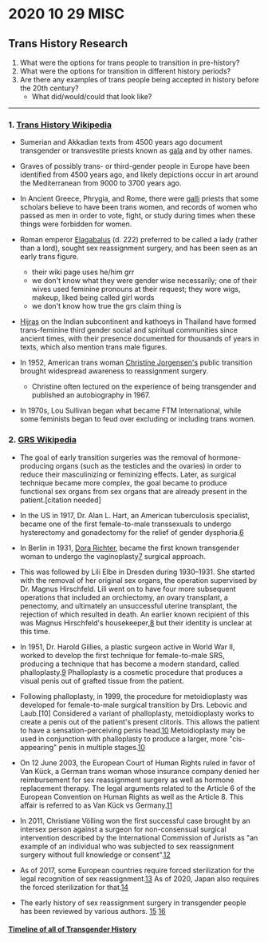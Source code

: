 # 2020 10 29 MISC
## Trans History Research

1. What were the options for trans people to transition in pre-history?
2. What were the options for transition in different history periods?
3. Are there any examples of trans people being accepted in history before the 20th century?
    - What did/would/could that look like?

---

### 1. [Trans History Wikipedia](https://en.wikipedia.org/wiki/Transgender_history)

- Sumerian and Akkadian texts from 4500 years ago document transgender or transvestite priests known as [gala](https://en.wikipedia.org/wiki/Gala_(priests)) and by other names.

- Graves of possibly trans- or third-gender people in Europe have been identified from 4500 years ago, and likely depictions occur in art around the Mediterranean from 9000 to 3700 years ago.

- In Ancient Greece, Phrygia, and Rome, there were [galli](https://en.wikipedia.org/wiki/Galli) priests that some scholars believe to have been trans women, and records of women who passed as men in order to vote, fight, or study during times when these things were forbidden for women.

- Roman emperor [Elagabalus](https://en.wikipedia.org/wiki/Elagabalus) (d. 222) preferred to be called a lady (rather than a lord), sought sex reassignment surgery, and has been seen as an early trans figure.
  - their wiki page uses he/him grr
  - we don't know what they were gender wise necessarily; one of their wives used feminine pronouns at their request; they wore wigs, makeup, liked being called girl words
  - we don't know how true the grs claim thing is

-  [Hijras](https://en.wikipedia.org/wiki/Hijra_(South_Asia)) on the Indian subcontinent and kathoeys in Thailand have formed trans-feminine third gender social and spiritual communities since ancient times, with their presence documented for thousands of years in texts, which also mention trans male figures.

- In 1952, American trans woman [Christine Jorgensen's](https://en.wikipedia.org/wiki/Christine_Jorgensen) public transition brought widespread awareness to reassignment surgery.
  - Christine often lectured on the experience of being transgender and published an autobiography in 1967.

-  In 1970s, Lou Sullivan began what became FTM International, while some feminists began to feud over excluding or including trans women.

### 2. [GRS Wikipedia](https://en.wikipedia.org/wiki/Sex_reassignment_surgery)

- The goal of early transition surgeries was the removal of hormone-producing organs (such as the testicles and the ovaries) in order to reduce their masculinizing or feminizing effects. Later, as surgical technique became more complex, the goal became to produce functional sex organs from sex organs that are already present in the patient.[citation needed]

- In the US in 1917, Dr. Alan L. Hart, an American tuberculosis specialist, became one of the first female-to-male transsexuals to undergo hysterectomy and gonadectomy for the relief of gender dysphoria.[6](https://en.wikipedia.org/wiki/Sex_reassignment_surgery#cite_note-6)

- In Berlin in 1931, [Dora Richter](https://en.wikipedia.org/wiki/Dorchen_Richter), became the first known transgender woman to undergo the vaginoplasty[7](https://en.wikipedia.org/wiki/Sex_reassignment_surgery#cite_note-7) surgical approach.

- This was followed by Lili Elbe in Dresden during 1930–1931. She started with the removal of her original sex organs, the operation supervised by Dr. Magnus Hirschfeld. Lili went on to have four more subsequent operations that included an orchiectomy, an ovary transplant, a penectomy, and ultimately an unsuccessful uterine transplant, the rejection of which resulted in death. An earlier known recipient of this was Magnus Hirschfeld's housekeeper,[8](https://en.wikipedia.org/wiki/Sex_reassignment_surgery#cite_note-8) but their identity is unclear at this time.

- In 1951, Dr. Harold Gillies, a plastic surgeon active in World War II, worked to develop the first technique for female-to-male SRS, producing a technique that has become a modern standard, called phalloplasty.[9](https://en.wikipedia.org/wiki/Sex_reassignment_surgery#cite_note-9) Phalloplasty is a cosmetic procedure that produces a visual penis out of grafted tissue from the patient.

- Following phalloplasty, in 1999, the procedure for metoidioplasty was developed for female-to-male surgical transition by Drs. Lebovic and Laub.[10] Considered a variant of phalloplasty, metoidioplasty works to create a penis out of the patient's present clitoris. This allows the patient to have a sensation-perceiving penis head.[10](https://en.wikipedia.org/wiki/Sex_reassignment_surgery#cite_note-:02-10) Metoidioplasty may be used in conjunction with phalloplasty to produce a larger, more "cis-appearing" penis in multiple stages.[10](https://en.wikipedia.org/wiki/Sex_reassignment_surgery#cite_note-:02-10)

- On 12 June 2003, the European Court of Human Rights ruled in favor of Van Kück, a German trans woman whose insurance company denied her reimbursement for sex reassignment surgery as well as hormone replacement therapy. The legal arguments related to the Article 6 of the European Convention on Human Rights as well as the Article 8. This affair is referred to as Van Kück vs Germany.[11](https://en.wikipedia.org/wiki/Sex_reassignment_surgery#cite_note-11)

- In 2011, Christiane Völling won the first successful case brought by an intersex person against a surgeon for non-consensual surgical intervention described by the International Commission of Jurists as "an example of an individual who was subjected to sex reassignment surgery without full knowledge or consent".[12](https://en.wikipedia.org/wiki/Sex_reassignment_surgery#cite_note-icj2-12)

- As of 2017, some European countries require forced sterilization for the legal recognition of sex reassignment.[13](https://en.wikipedia.org/wiki/Sex_reassignment_surgery#cite_note-13) As of 2020, Japan also requires the forced sterilization for that.[14](https://en.wikipedia.org/wiki/Sex_reassignment_surgery#cite_note-:14-14)

- The early history of sex reassignment surgery in transgender people has been reviewed by various authors. [15](https://en.wikipedia.org/wiki/Sex_reassignment_surgery#cite_note-pmid4902840-15) [16](https://en.wikipedia.org/wiki/Sex_reassignment_surgery#cite_note-pmid5726922-16)

#### [Timeline of all of Transgender History](https://en.wikipedia.org/wiki/Timeline_of_transgender_history)
